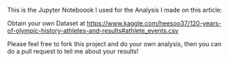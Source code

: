 This is the Jupyter Noteboook I used for the Analysis I made on this article:


Obtain your own Dataset at
https://www.kaggle.com/heesoo37/120-years-of-olympic-history-athletes-and-results#athlete_events.csv

Please feel free to fork this project and do your own analysis, then you can do a pull request to tell me about your results!
